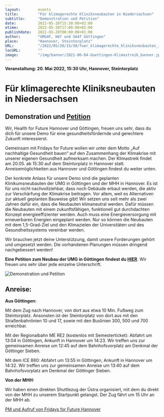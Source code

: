 ```yaml
---
layout:        events
title:         "Für klimagerechte Kliniksneubauten in Niedersachsen"
subtitle:      "Demonstration und Petition"
date:          2022-05-20T15:30:00+02:00
etime:         2022-05-20T17:00:00+02:00
publishdate:   2022-03-28T00:00:00+01:00
author:        "UMG4F, H4f und SA4f Göttingen"
place:         "Hannover, Steintorplatz"
URL:           "/2022/05/20/15/30/fuer_klimagerechte_kliniksneubauten_in_niedersachsen"
locURL:        ""
image:         "/img/banner/2021-06-04-Goettingen-Klimastreik_banner.jpg"
---
```


**Veranstaltung: 20. Mai 2022, 15:30 Uhr, Hannover, Steintorplatz**

Für klimagerechte Kliniksneubauten in Niedersachsen
===========

Demonstration und [Petition](https://www.openpetition.de/petition/online/fuer-einen-klimaschonenden-bau-und-betrieb-der-neuen-universitaetskliniken-in-goettingen-und-hannove)
-----------

Wir, Health for Future Hannover und Göttingen, freuen uns sehr, dass du dich für unsere Demo für eine gesundheitsfördernde und gerechtere Zukunft interessierst.

Gemeinsam mit Fridays for Future wollen wir unter dem Motto „Auf nachhaltige Gesundheit bauen“ auf den Zusammenhang der Klimakrise mit unserer eigenen Gesundheit aufmerksam machen. Der Klimastreik findet am 20.05. ab 15:30 auf dem Steintorplatz in Hannover statt. Anreisemöglichkeiten aus Hannover und Göttingen findest du weiter unten.

Der konkrete Anlass für unsere Demo sind die geplanten Klinikumsneubauten der UMG in Göttingen und der MHH in Hannover. Es ist für uns nicht nachvollziehbar, dass noch Gebäude erbaut werden, die aktiv zur Verschärfung der Klimakrise beitragen. Vor allem, weil es Alternativen zur aktuell geplanten Bauweise gibt! Wir setzen uns seit mehr als zwei Jahren dafür ein, dass die Neubauten klimaneutral werden. Dafür müssen die Neubauten mit einem zukunftsfähigen, funktionell gut durchdachten Konzept energieeffizienter werden. Auch muss eine Energieversorgung mit erneuerbaren Energien eingeplant werden. Nur so können die Neubauten mit dem 1,5-Grad-Ziel und den Klimazielen der Universitäten und des Gesundheitssystems vereinbar werden.

Wir brauchen jetzt deine Unterstützung, damit unsere Forderungen gehört und umgesetzt werden. Die vorhandenen Planungen müssen dringend nachgebessert werden!

**Eine Petition zum Neubau der UMG in Göttingen findest du [HIER](https://www.openpetition.de/petition/online/fuer-einen-klimaschonenden-bau-und-betrieb-der-neuen-universitaetskliniken-in-goettingen-und-hannove)**. Wir freuen uns sehr über jede einzelne Unterschrift.

![Demonstration und Petition](/img/event/2022-05-20-UMG_Plakat_Final.png)

Anreise:
----------

**Aus Göttingen:** 

Mit dem Zug nach Hannover, von dort aus etwa 10 Min. Fußweg zum Steintorplatz. Ansonsten ist der Steintorplatz von dort aus mit den Straßenbahnlinien 10 und 17, sowie mit den Buslinien 300, 500 und 700 erreichbar.

Mit der Regionalbahn ME RE2 (kostenlos mit Semesterticket): Abfahrt um 13:04 in Göttingen, Ankunft in Hannover um
14:23. Wir treffen uns zur gemeinsamen Anreise um 12:45 auf dem Bahnhofsvorplatz am Denkmal der Göttinger Sieben.

Mit dem ICE 880: Abfahrt um 13:55 in Göttingen, Ankunft in Hannover um
14:32. Wir treffen uns zur gemeinsamen Anreise um 13:40 auf dem Bahnhofsvorplatz am Denkmal der Göttinger Sieben.

**Von der MHH:**

Wir haben einen direkten Shuttlezug der Üstra organisiert, mit dem du direkt von der MHH zu unserem Startpunkt gelangst. Der Zug fährt um 15 Uhr an der MHH ab.






[PM und Aufruf von Fridays for Future Hannover](/post/2022-05-05_1203-demo_für_nachhaltige_klinikbauten-fridaysforfuturehannover/)
